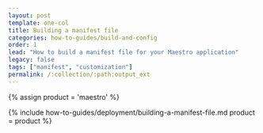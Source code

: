 ```yaml
---
layout: post
template: one-col
title: Building a manifest file
categories: how-to-guides/build-and-config
order: 1
lead: "How to build a manifest file for your Maestro application"
legacy: false
tags: ["manifest", "customization"]
permalink: /:collection/:path:output_ext
---
```


{% assign product = 'maestro' %}

{% include how-to-guides/deployment/building-a-manifest-file.md product = product %}